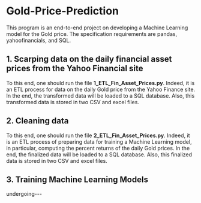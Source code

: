 # Gold-Price-Prediction

This program is an end-to-end project on developing a Machine Learning model for the Gold price. The specification requirements are pandas, yahoofinancials, and SQL.

## 1. Scarping data on the daily financial asset prices from the Yahoo Financial site

To this end, one should run the file **1_ETL_Fin_Asset_Prices.py**. Indeed, it is an ETL process for data on the daily Gold price from the Yahoo Finance site. In the end, the transformed data will be loaded to a SQL database. Also, this transformed data is stored in two CSV and excel files.

## 2. Cleaning data

To this end, one should run the file **2_ETL_Fin_Asset_Prices.py**. Indeed, it is an ETL process of preparing data for training a Machine Learning model, in particular, computing the percent returns of the daily Gold prices. In the end, the finalized data will be loaded to a SQL database. Also, this finalized data is stored in two CSV and excel files.

## 3. Training Machine Learning Models

undergoing---
